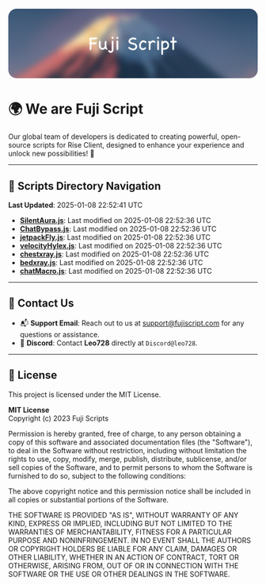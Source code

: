 ![Banner](.github/b.webp)

# 🌍 **We are Fuji Script**

Our global team of developers is dedicated to creating powerful, open-source scripts for Rise Client, designed to enhance your experience and unlock new possibilities! 🌟

---
<!-- SCRIPTS_NAVIGATION_START -->
## 📂 **Scripts Directory Navigation**

**Last Updated**: 2025-01-08 22:52:41 UTC

- **[SilentAura.js](scripts/SilentAura.js)**: Last modified on 2025-01-08 22:52:36 UTC
- **[ChatBypass.js](scripts/ChatBypass.js)**: Last modified on 2025-01-08 22:52:36 UTC
- **[jetpackFly.js](scripts/jetpackFly.js)**: Last modified on 2025-01-08 22:52:36 UTC
- **[velocityHylex.js](scripts/velocityHylex.js)**: Last modified on 2025-01-08 22:52:36 UTC
- **[chestxray.js](scripts/chestxray.js)**: Last modified on 2025-01-08 22:52:36 UTC
- **[bedxray.js](scripts/bedxray.js)**: Last modified on 2025-01-08 22:52:36 UTC
- **[chatMacro.js](scripts/chatMacro.js)**: Last modified on 2025-01-08 22:52:36 UTC

<!-- SCRIPTS_NAVIGATION_END -->

---

## 💬 **Contact Us**  
- 📬 **Support Email**: Reach out to us at [support@fujiscript.com](mailto:support@fujiscript.com) for any questions or assistance.  
- 💬 **Discord**: Contact **Leo728** directly at `Discord@leo728`.

---

## 📜 **License**

This project is licensed under the MIT License.  

**MIT License**  
Copyright (c) 2023 Fuji Scripts  

Permission is hereby granted, free of charge, to any person obtaining a copy of this software and associated documentation files (the "Software"), to deal in the Software without restriction, including without limitation the rights to use, copy, modify, merge, publish, distribute, sublicense, and/or sell copies of the Software, and to permit persons to whom the Software is furnished to do so, subject to the following conditions:  

The above copyright notice and this permission notice shall be included in all copies or substantial portions of the Software.  

THE SOFTWARE IS PROVIDED "AS IS", WITHOUT WARRANTY OF ANY KIND, EXPRESS OR IMPLIED, INCLUDING BUT NOT LIMITED TO THE WARRANTIES OF MERCHANTABILITY, FITNESS FOR A PARTICULAR PURPOSE AND NONINFRINGEMENT. IN NO EVENT SHALL THE AUTHORS OR COPYRIGHT HOLDERS BE LIABLE FOR ANY CLAIM, DAMAGES OR OTHER LIABILITY, WHETHER IN AN ACTION OF CONTRACT, TORT OR OTHERWISE, ARISING FROM, OUT OF OR IN CONNECTION WITH THE SOFTWARE OR THE USE OR OTHER DEALINGS IN THE SOFTWARE.  
